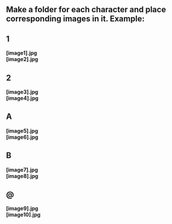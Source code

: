 ## Make a folder for each character and place corresponding images in it. Example:
## 1
 **[image1].jpg**  
 **[image2].jpg**
## 2
 **[image3].jpg**  
 **[image4].jpg**
## A
 **[image5].jpg**  
 **[image6].jpg**
## B
 **[image7].jpg**  
 **[image8].jpg**
## @
 **[image9].jpg**  
 **[image10].jpg**
